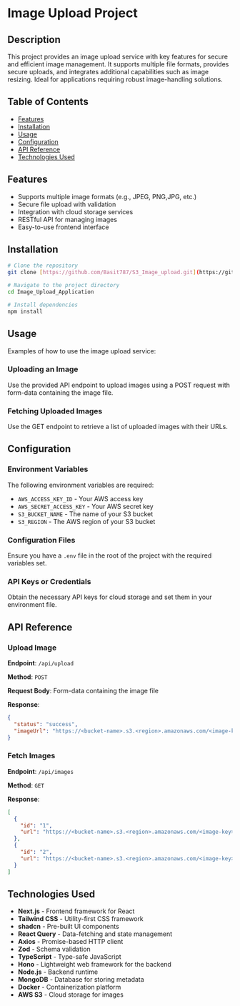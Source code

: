 # Image Upload Project

## Description

This project provides an image upload service with key features for secure and efficient image management. It supports multiple file formats, provides secure uploads, and integrates additional capabilities such as image resizing. Ideal for applications requiring robust image-handling solutions.

## Table of Contents

- [Features](#features)
- [Installation](#installation)
- [Usage](#usage)
- [Configuration](#configuration)
- [API Reference](#api-reference)
- [Technologies Used](#technologies-used)

## Features

- Supports multiple image formats (e.g., JPEG, PNG,JPG, etc.)
- Secure file upload with validation
- Integration with cloud storage services
- RESTful API for managing images
- Easy-to-use frontend interface

## Installation

```bash
# Clone the repository
git clone [https://github.com/Basit787/S3_Image_upload.git](https://github.com/Basit787/Image_Upload_Application.git)

# Navigate to the project directory
cd Image_Upload_Application

# Install dependencies
npm install
```

## Usage

Examples of how to use the image upload service:

### Uploading an Image

Use the provided API endpoint to upload images using a POST request with form-data containing the image file.

### Fetching Uploaded Images

Use the GET endpoint to retrieve a list of uploaded images with their URLs.

## Configuration

### Environment Variables

The following environment variables are required:

- `AWS_ACCESS_KEY_ID` - Your AWS access key
- `AWS_SECRET_ACCESS_KEY` - Your AWS secret key
- `S3_BUCKET_NAME` - The name of your S3 bucket
- `S3_REGION` - The AWS region of your S3 bucket

### Configuration Files

Ensure you have a `.env` file in the root of the project with the required variables set.

### API Keys or Credentials

Obtain the necessary API keys for cloud storage and set them in your environment file.

## API Reference

### Upload Image

**Endpoint**: `/api/upload`

**Method**: `POST`

**Request Body**: Form-data containing the image file

**Response**:

```json
{
  "status": "success",
  "imageUrl": "https://<bucket-name>.s3.<region>.amazonaws.com/<image-key>"
}
```

### Fetch Images

**Endpoint**: `/api/images`

**Method**: `GET`

**Response**:

```json
[
  {
    "id": "1",
    "url": "https://<bucket-name>.s3.<region>.amazonaws.com/<image-key>"
  },
  {
    "id": "2",
    "url": "https://<bucket-name>.s3.<region>.amazonaws.com/<image-key>"
  }
]
```

## Technologies Used

- **Next.js** - Frontend framework for React
- **Tailwind CSS** - Utility-first CSS framework
- **shadcn** - Pre-built UI components
- **React Query** - Data-fetching and state management
- **Axios** - Promise-based HTTP client
- **Zod** - Schema validation
- **TypeScript** - Type-safe JavaScript
- **Hono** - Lightweight web framework for the backend
- **Node.js** - Backend runtime
- **MongoDB** - Database for storing metadata
- **Docker** - Containerization platform
- **AWS S3** - Cloud storage for images
